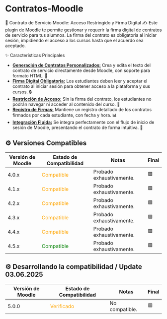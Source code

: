 # Contratos-Moodle
📜 Contrato de Servicio Moodle: Acceso Restringido y Firma Digital ✍️
Este plugin de Moodle te permite gestionar y requerir la firma digital de contratos de servicio para tus alumnos. La firma del contrato es obligatoria al iniciar sesión, impidiendo el acceso a los cursos hasta que el acuerdo sea aceptado.

✨ Características Principales
* **<ins>Generación de Contratos Personalizados:</ins>** Crea y edita el texto del contrato de servicio directamente desde Moodle, con soporte para formato HTML. 📝
* **<ins>Firma Digital Obligatoria:</ins>** Los estudiantes deben leer y aceptar el contrato al iniciar sesión para obtener acceso a la plataforma y sus cursos. 🔒
* **<ins>Restricción de Acceso:</ins>** Sin la firma del contrato, los estudiantes no podrán navegar ni acceder al contenido del curso. 🚫
* **<ins>Registro de Firmas:</ins>** Mantiene un registro detallado de los contratos firmados por cada estudiante, con fecha y hora. 📊
* **<ins>Integración Fluida:</ins>** Se integra perfectamente con el flujo de inicio de sesión de Moodle, presentando el contrato de forma intuitiva. 🔗

## ⚙️ Versiones Compatibles

| Versión de Moodle | Estado de Compatibilidad                                   | Notas                      | Final |
|-------------------|------------------------------------------------------------|----------------------------|-------|
| 4.0.x             | <span style="color:orange;">Compatible</span>              | Probado exhaustivamente.   | 🟩   |
| 4.1.x             | <span style="color:orange;">Compatible</span>              | Probado exhaustivamente.   | 🟩   |
| 4.2.x             | <span style="color:orange;">Compatible</span>              | Probado exhaustivamente.   | 🟩   |
| 4.3.x             | <span style="color:orange;">Compatible</span>              | Probado exhaustivamente.   | 🟩   |
| 4.4.x             | <span style="color:orange;">Compatible</span>              | Probado exhaustivamente.   | 🟩   |
| 4.5.x             | <span style="color:green;">Compatible</span>               | Probado exhaustivamente.   | 🟩   |

## ⚙️ Desarrollando la compatibilidad / Update 03.06.2025  

| Versión de Moodle | Estado de Compatibilidad                                   | Notas                      | Final |
|-------------------|------------------------------------------------------------|----------------------------|-------|
| 5.0.0             | <span style="color:orange;">Verificado</span>              | No compatible.             | 🟥   |


